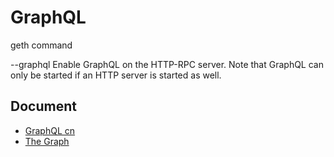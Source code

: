 # GraphQL



geth command

 --graphql                           Enable GraphQL on the HTTP-RPC server. Note that GraphQL can only be started if an HTTP server is started as well.



## Document

- [GraphQL cn](https://graphql.cn/)
- [The Graph](https://thegraph.com/docs/)
